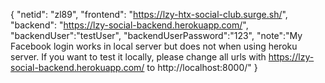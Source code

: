 { "netid": "zl89", 
"frontend": "https://lzy-htx-social-club.surge.sh/",
"backend": "https://lzy-social-backend.herokuapp.com/",
"backendUser":"testUser",
"backendUserPassword":"123",
"note":"My Facebook login works in local server but does not when using heroku server. If you want to test it locally, please change all urls with https://lzy-social-backend.herokuapp.com/ to http://localhost:8000/" }